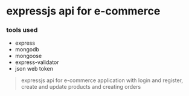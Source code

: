 # expressjs api for e-commerce 

### tools used
- express
- mongodb
- mongoose
- express-validator
- json web token

> expressjs api for e-commerce application with login and register, create and update products and creating orders
